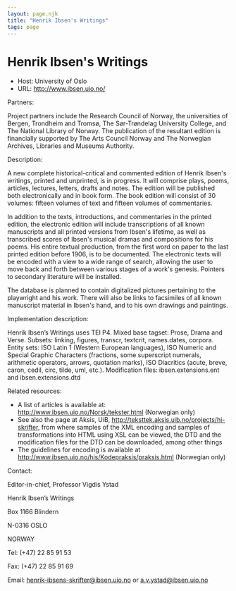 ```yaml
---
layout: page.njk
title: "Henrik Ibsen's Writings"
tags: page
---
```

# Henrik Ibsen's Writings















* Host: University of Oslo
* URL: <http://www.ibsen.uio.no/>



Partners:


 Project partners include the Research Council of
 Norway, the universities of Bergen, Trondheim and Tromsø, The Sør-Trøndelag
 University College, and The National Library of Norway. The publication of the
 resultant edition is financially supported by The Arts Council Norway and The
 Norwegian Archives, Libraries and Museums Authority. 



Description:


 A new complete historical-critical and commented edition of Henrik Ibsen's writings,
 printed and unprinted, is in progress. It will comprise plays, poems, articles,
 lectures, letters, drafts and notes. The edition will be published both
 electronically and in book form. The book edition will consist of 30 volumes:
 fifteen volumes of text and fifteen volumes of commentaries. 


In addition to the texts, introductions, and commentaries in the printed edition,
 the
 electronic edition will include transcriptions of all known manuscripts and all
 printed versions from Ibsen's lifetime, as well as transcribed scores of Ibsen's
 musical dramas and compositions for his poems. His entire textual production, from
 the first word on paper to the last printed edition before 1906, is to be
 documented. The electronic texts will be encoded with a view to a wide range of
 search, allowing the user to move back and forth between various stages of a work's
 genesis. Pointers to secondary literature will be installed. 


The database is planned to contain digitalized pictures pertaining to the playwright
 and his work. There will also be links to facsimiles of all known manuscript
 material in Ibsen's hand, and to his own drawings and paintings. 



Implementation description:


 Henrik Ibsen’s Writings uses TEI P4.
 Mixed base tagset: Prose, Drama and Verse. Subsets: linking, figures, transcr,
 textcrit, names.dates, corpora. Entity sets: ISO Latin 1 (Western European
 languages), ISO Numeric and Special Graphic Characters (fractions, some superscript
 numerals, arithmetic operators, arrows, quotation marks), ISO Diacritics (acute,
 breve, caron, cedil, circ, tilde, uml, etc.). Modification files:
 ibsen.extensions.ent and ibsen.extensions.dtd 



Related resources:






* A list of articles is available at: <http://www.ibsen.uio.no/Norsk/tekster.html> (Norwegian only)
* See also the page at Aksis, UiB, <http://teksttek.aksis.uib.no/projects/hi-skrifter>, from where
 samples of the XML encoding and samples of transformations into HTML using
 XSL can be viewed, the DTD and the modification files for the DTD can be
 downloaded, among other things
* The guidelines for encoding is available at <http://www.ibsen.uio.no/his/Kodepraksis/praksis.html>
 (Norwegian only)



Contact:



Editor-in-chief, Professor Vigdis Ystad


Henrik Ibsen’s Writings


Box 1166 Blindern


N-0316 OSLO


NORWAY


Tel: (+47) 22 85 91 53


Fax: (+47) 22 85 91 69


Email: [henrik-ibsens-skrifter@ibsen.uio.no](mailto:henrik-ibsens-skrifter@ibsen.uio.no) or [a.v.ystad@ibsen.uio.no](mailto:a.v.ystad@ibsen.uio.no)





